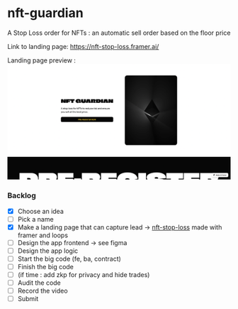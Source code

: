 # nft-guardian

A Stop Loss order for NFTs : an automatic sell order based on the floor price

Link to landing page: https://nft-stop-loss.framer.ai/

Landing page preview :
![img1](ressources/img1.png)

### Backlog
- [x] Choose an idea
- [ ] Pick a name
- [x] Make a landing page that can capture lead -> [nft-stop-loss](https://nft-stop-loss.framer.ai/)  made with framer and loops
- [ ] Design the app frontend -> see figma
- [ ] Design the app logic
- [ ] Start the big code (fe, ba, contract)
- [ ] Finish the big code
- [ ] (if time : add zkp for privacy and hide trades)
- [ ] Audit the code
- [ ] Record the video
- [ ] Submit
